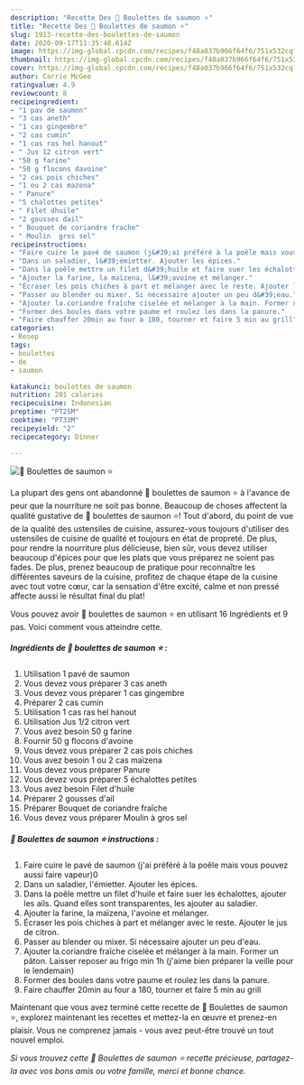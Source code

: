 ```yaml
---
description: "Recette Des 🌺 Boulettes de saumon ⭐"
title: "Recette Des 🌺 Boulettes de saumon ⭐"
slug: 1913-recette-des-boulettes-de-saumon
date: 2020-09-17T11:35:48.614Z
image: https://img-global.cpcdn.com/recipes/f48a037b966f64f6/751x532cq70/🌺-boulettes-de-saumon-⭐-photo-principale-de-la-recette.jpg
thumbnail: https://img-global.cpcdn.com/recipes/f48a037b966f64f6/751x532cq70/🌺-boulettes-de-saumon-⭐-photo-principale-de-la-recette.jpg
cover: https://img-global.cpcdn.com/recipes/f48a037b966f64f6/751x532cq70/🌺-boulettes-de-saumon-⭐-photo-principale-de-la-recette.jpg
author: Carrie McGee
ratingvalue: 4.9
reviewcount: 8
recipeingredient:
- "1 pav de saumon"
- "3 cas aneth"
- "1 cas gingembre"
- "2 cas cumin"
- "1 cas ras hel hanout"
- " Jus 12 citron vert"
- "50 g farine"
- "50 g flocons davoine"
- "2 cas pois chiches"
- "1 ou 2 cas mazena"
- " Panure"
- "5 chalottes petites"
- " Filet dhuile"
- "2 gousses dail"
- " Bouquet de coriandre frache"
- " Moulin  gros sel"
recipeinstructions:
- "Faire cuire le pavé de saumon (j&#39;ai préféré à la poêle mais vous pouvez aussi faire vapeur)0"
- "Dans un saladier, l&#39;émietter. Ajouter les épices."
- "Dans la poêle mettre un filet d&#39;huile et faire suer les échalottes, ajouter les ails. Quand elles sont transparentes, les ajouter au saladier."
- "Ajouter la farine, la maïzena, l&#39;avoine et mélanger."
- "Écraser les pois chiches à part et mélanger avec le reste. Ajouter le jus de citron."
- "Passer au blender ou mixer. Si nécessaire ajouter un peu d&#39;eau."
- "Ajouter la.coriandre fraîche ciselée et mélanger à la main. Former un pâton. Laisser reposer au frigo min 1h (j&#39;aime bien préparer la veille pour le lendemain)"
- "Former des boules dans votre paume et roulez les dans la panure."
- "Faire chauffer 20min au four a 180, tourner et faire 5 min au grill"
categories:
- Resep
tags:
- boulettes
- de
- saumon

katakunci: boulettes de saumon 
nutrition: 201 calories
recipecuisine: Indonesian
preptime: "PT25M"
cooktime: "PT33M"
recipeyield: "2"
recipecategory: Dinner

---
```



![🌺 Boulettes de saumon ⭐](https://img-global.cpcdn.com/recipes/f48a037b966f64f6/751x532cq70/🌺-boulettes-de-saumon-⭐-photo-principale-de-la-recette.jpg)

La plupart des gens ont abandonné 🌺 boulettes de saumon ⭐ à l'avance de peur que la nourriture ne soit pas bonne. Beaucoup de choses affectent la qualité gustative de 🌺 boulettes de saumon ⭐! Tout d'abord, du point de vue de la qualité des ustensiles de cuisine, assurez-vous toujours d'utiliser des ustensiles de cuisine de qualité et toujours en état de propreté. De plus, pour rendre la nourriture plus délicieuse, bien sûr, vous devez utiliser beaucoup d'épices pour que les plats que vous préparez ne soient pas fades. De plus, prenez beaucoup de pratique pour reconnaître les différentes saveurs de la cuisine, profitez de chaque étape de la cuisine avec tout votre cœur, car la sensation d'être excité, calme et non pressé affecte aussi le résultat final du plat!

<!--inarticleads1-->

Vous pouvez avoir 🌺 boulettes de saumon ⭐ en utilisant 16 Ingrédients et 9 pas. Voici comment vous atteindre cette.

##### Ingrédients de 🌺 boulettes de saumon ⭐ :

1. Utilisation 1 pavé de saumon
1. Vous devez vous préparer 3 cas aneth
1. Vous devez vous préparer 1 cas gingembre
1. Préparer 2 cas cumin
1. Utilisation 1 cas ras hel hanout
1. Utilisation  Jus 1/2 citron vert
1. Vous avez besoin 50 g farine
1. Fournir 50 g flocons d&#39;avoine
1. Vous devez vous préparer 2 cas pois chiches
1. Vous avez besoin 1 ou 2 cas maïzena
1. Vous devez vous préparer  Panure
1. Vous devez vous préparer 5 échalottes petites
1. Vous avez besoin  Filet d&#39;huile
1. Préparer 2 gousses d&#39;ail
1. Préparer  Bouquet de coriandre fraîche
1. Vous devez vous préparer  Moulin à gros sel




<!--inarticleads2-->

##### 🌺 Boulettes de saumon ⭐ instructions :

1. Faire cuire le pavé de saumon (j&#39;ai préféré à la poêle mais vous pouvez aussi faire vapeur)0
1. Dans un saladier, l&#39;émietter. Ajouter les épices.
1. Dans la poêle mettre un filet d&#39;huile et faire suer les échalottes, ajouter les ails. Quand elles sont transparentes, les ajouter au saladier.
1. Ajouter la farine, la maïzena, l&#39;avoine et mélanger.
1. Écraser les pois chiches à part et mélanger avec le reste. Ajouter le jus de citron.
1. Passer au blender ou mixer. Si nécessaire ajouter un peu d&#39;eau.
1. Ajouter la.coriandre fraîche ciselée et mélanger à la main. Former un pâton. Laisser reposer au frigo min 1h (j&#39;aime bien préparer la veille pour le lendemain)
1. Former des boules dans votre paume et roulez les dans la panure.
1. Faire chauffer 20min au four a 180, tourner et faire 5 min au grill




<!--inarticleads1-->

<p>
Maintenant que vous avez terminé cette recette de 🌺 Boulettes de saumon ⭐, explorez maintenant les recettes et mettez-la en œuvre et prenez-en plaisir. Vous ne comprenez jamais - vous avez peut-être trouvé un tout nouvel emploi.
</p>

<p>
<i>Si vous trouvez cette 🌺 Boulettes de saumon ⭐ recette précieuse, partagez-la avec vos bons amis ou votre famille, merci et bonne chance.</i>
</p>
